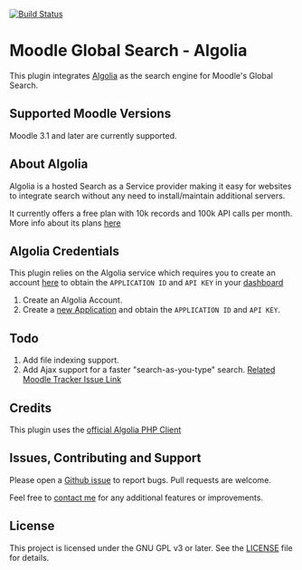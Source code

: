 [![Build Status](https://travis-ci.org/prateeksachan/moodle-search_algolia.svg?branch=master)](https://travis-ci.org/prateeksachan/moodle-search_algolia)

# Moodle Global Search - Algolia

This plugin integrates [Algolia](https://www.algolia.com) as the search engine for Moodle's Global Search.

## Supported Moodle Versions
Moodle 3.1 and later are currently supported. 

## About Algolia
Algolia is a hosted Search as a Service provider making it easy for websites to integrate search without any need to install/maintain additional servers.

It currently offers a free plan with 10k records and 100k API calls per month. More info about its plans [here](https://www.algolia.com/pricing)

## Algolia Credentials
This plugin relies on the Algolia service which requires you to create an account [here](https://www.algolia.com/users/sign_up) to obtain the `APPLICATION ID` and `API KEY` in your [dashboard](https://www.algolia.com/api-keys)

1. Create an Algolia Account.
2. Create a [new Application](https://www.algolia.com/manage/applications/new) and obtain the `APPLICATION ID` and `API KEY`.

## Todo
1. Add file indexing support.
2. Add Ajax support for a faster "search-as-you-type" search. [Related Moodle Tracker Issue Link](https://tracker.moodle.org/browse/MDL-53344)

## Credits
This plugin uses the [official Algolia PHP Client](https://github.com/algolia/algoliasearch-client-php)

## Issues, Contributing and Support
Please open a [Github issue](https://github.com/algolia/algoliasearch-client-javascript/issues) to report bugs.
Pull requests are welcome.

Feel free to [contact me](mailto:ps@prateeksachan.com?subject=Moodle%20Algolia%20integration) for any additional features or improvements.

## License
This project is licensed under the GNU GPL v3 or later. See the [LICENSE](https://github.com/prateeksachan/moodle-search_algolia/blob/master/LICENSE) file for details.
